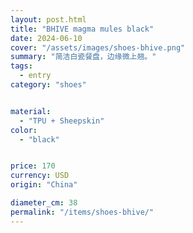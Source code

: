 ```yaml
---
layout: post.html
title: "BHIVE magma mules black"
date: 2024-06-10
cover: "/assets/images/shoes-bhive.png"
summary: "简洁白瓷餐盘，边缘微上翘。"
tags:
  - entry
category: "shoes"


material:
  - "TPU + Sheepskin"
color:
  - "black"


price: 170           
currency: USD  
origin: "China"

diameter_cm: 38
permalink: "/items/shoes-bhive/"
---
```



